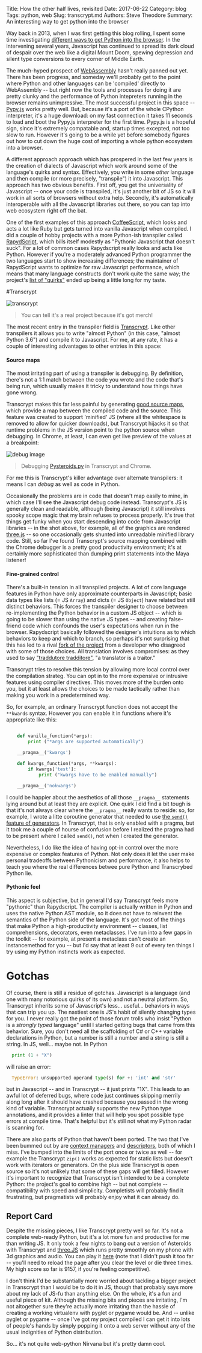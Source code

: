 Title: How the other half lives, revisited
Date: 2017-06-22
Category: blog
Tags: python, web
Slug: transcrypt.md
Authors: Steve Theodore
Summary: An interesting way to get python into the browser

Way back in 2013, when I was first getting this blog rolling, I spent some time investigating [different ways to get Python into the browser](blog/2013/Python_in_browsers). In the intervening several years, Javascript has continued to spread its dark cloud of despair over the web like a digital Mount Doom, spewing depression and silent type conversions to every corner of Middle Earth. 

The much-hyped prospect of [WebAssembly](http://webassembly.org/) hasn't really panned out yet. There has been progress, and someday we'll probably get to the point where Python and other languages can be 'compiled' directly to WebAssembly -- but right now the tools and processes for doing it are pretty clunky and the performance of Python intepreters running in the browser remains unimpressive. The most successful project in this space -- [Pypy.js](http://pypyjs.org/) works pretty well. But, because it's a port of the whole CPython interpreter, it's a huge download: on my fast connection it takes 11 seconds to load and boot the Pypy.js interpreter for the first time. Pypy.js is a hopeful sign, since it's extremely compatable and, startup times excepted, not too slow to run. However it's going to be a while yet before somebody figures out how to cut down the huge cost of importing a whole python ecosystem into a browser. 


A different approach approach which has prospered in the last few years is the creation of dialects of Javascript which work around some of the language's quirks and syntax. Effectively, you write in some _other_ language and then compile (or more precisely, "transpile") it into Javascript. This approach has two obvious benefits. First off, you get the universality of Javascript -- once your code is transpiled, it's just another bit of JS so it will work in all sorts of browsers without extra help. Secondly, it's automatically interoperable with all the Javascript libraries out there, so you can tap into web ecosystem right off the bat. 

One of the first examples of this approach [CoffeeScript](http://coffeescript.org/), which looks and acts a lot like Ruby but gets turned into vanilla Javascript when compiled. I did a couple of hobby projects with a more Python-ish transpiler called [RapydScript](http://www.rapydscript.com/), which bills itself modestly as "Pythonic Javascript that doesn't suck". For a lot of common cases Rapydscript really looks and acts like Python. However if you're a moderately advanced Python programmer the two languages start to show increasing differences; the maintainer of RapydScript wants to optimize for raw Javascript performance, which means that many language constructs don't work quite the same way; the project's [list of "quirks"](https://github.com/atsepkov/RapydScript#quirks) ended up being a little long for my taste. 

#Transcrypt

![transcrypt](http://transcrypt.org/illustrations/merchandise.png)
>You can tell it's a real project because it's got merch!

The most recent entry in the transpiler field is [Transcrypt](http://www.transcrypt.org/). Like other transpilers it allows you to write "almost Python" (in this case, "almost Python 3.6") and compile it to Javascript. For me, at any rate, it has a couple of interesting advantages to other entries in this space:

#### Source maps
The most irritating part of using a transpiler is debugging. By definition, there's not a 1:1 match between the code you wrote and the code that's being run, which usually makes it tricky to understand how things have gone wrong.

Transcrypt makes this far less painful by generating [good source maps](https://developers.google.com/web/tools/chrome-devtools/javascript/source-maps), which provide a map between the compiled code and the source. This feature was created to support 'minified' JS (where all the whitespace is removed to allow for quicker downloads), but Transcrypt hijacks it so that runtime problems in the JS version point to the python source when debugging. In Chrome, at least, I can even get live preview of the values at a breakpoint:

![debug image](/images/transcrypt_debug.png)
>Debugging [Pysteroids.py](https://github.com/theodox/pysteroids) in Transcrypt and Chrome.

For me this is Transcrypt's killer advantage over alternate transpilers: it means I can _debug_ as well as code in Python. 

Occasionally the problems are in code that doesn't map easily to mine, in which case I'll see the Javascript debug code instead. Transcrypt's JS is generally clean and readable, although (being Javascript) it still involves spooky scope magic that my brain refuses to process properly. It's true that things get funky when you start descending into code from Javascript libraries -- in the shot above, for example, all of the graphics are rendered [three.js](http://threejs.org) -- so one occasionally gets shunted into unreadable minified library code. Still, so far I've found Transcrypt's source mapping combined with the Chrome debugger is a pretty good productivity environment; it's at certainly more sophisticated than dumping print statements into the Maya listener!

#### Fine-grained control
There's a built-in tension in all transpiled projects. A lot of core language features in Python have only approximate counterparts in Javascript; basic data types like lists (= JS `Array`) and dicts (= JS `Object`) have related but still distinct behaviors. This forces the transpiler designer to choose between re-implementing the Python behavior in a custom JS object -- which is going to be slower than using the native JS types -- and creating false-friend code which confounds the user's expectations when run in the browser. Rapydscript basically followed the designer's intuitions as to which behaviors to keep and which to branch, so perhaps it's not surprising that this has led to a rival [fork of the project](https://github.com/kovidgoyal/rapydscript-ng) from a developer who disagreed with some of those choices. All translation involves compromises: as they used to say ["traddutore tradditore"](https://www.altalang.com/beyond-words/2008/10/09/traduttore-traditore/), "a translator is a traitor."

Transcrypt tries to resolve this tension by allowing more local control over the compilation strateg. You can opt in to the more expensive or intrusive features using compiler directives. This moves more of the burden onto you, but it at least allows the choices to be made tactically rather than making you work in a predetermined way.

So, for example, an ordinary Transcrypt function does not accept the `**kwards` syntax. However you can enable it in functions where it's appropriate like this:

```python

	def vanilla_function(*args):
		print ("*args are supported automatically")

	__pragma__('kwargs')

	def kwargs_function(*args, **kwargs):
		if kwargs['test']:
			print ("kwargs have to be enabled manually")

	__pragma__('nokwargs')

```

I could be happier about the aesthetics of all those `__pragma__` statements lying around but at least they are explicit. One quirk I did find a bit tough is that it's not always clear where the `__pragma__` really wants to reside: so, for example, I wrote a litte coroutine generator that needed to use [the `send()` feature of generators](https://stackoverflow.com/questions/19302530/python-generator-send-function-purpose). In Transcrypt, that is only enabled with a pragma, but it took me a couple of hourse of confusion before I realized the pragma had to be present where I called `send()`, not when I created the generator.

Nevertheless, I do like the idea of having opt-in control over the more expensive or complex features of Python. Not only does it let the user make personal tradeoffs between Pythonicism and performance, it also helps to teach you where the real differences betwee pure Python and Transcrybed Python lie.

#### Pythonic feel

This aspect is subjective, but in general I'd say Transcrypt feels more "pythonic" than Rapydscript. The compiler is actually written in Python and uses the native Python AST module, so it does not have to reinvent the semantics of the Python side of the language. It's got most of the things that make Python a high-productivity environment -- classes, list comprehensions, decorators, even metaclasses. I've run into a few gaps in the toolkit -- for example, at present a metaclass can't create an instancemethod for you -- but I'd say that at least 9 out of every ten things I try using my Python instincts work as expected.


# Gotchas

Of course, there is still a residue of gotchas. Javascript is a language (and one with many notorious quirks of its own) and not a neutral platform. So, Transcrypt inherits some of Javascript's less... useful... behaviors in ways that can trip you up. The nastiest one is JS's habit of silently changing types for you. I never really got the point of those forum trolls who insist "Python is a _strongly typed_ language" until I started getting bugs that came from this behavior. Sure, you don't need all the scaffolding of C# or C++ variable declarations in Python, but a number is still a number and a string is still a string. In JS, well... maybe not. In Python

```python
  print (1 + "X")
```

will raise an error:

```python
  TypeError: unsupported operand type(s) for +: 'int' and 'str'
```

but in Javascript -- and in Transcrypt -- it just prints "1X". This leads to an awful lot of deferred bugs, where code just continues skipping merrily along long after it should have crashed because you passed in the wrong kind of variable. Transcrypt actually supports the new Python type annotations, and it provides a linter that will help you spot possible type errors at compile time. That's helpful but it's still not what my Python radar is scanning for. 

There are also parts of Python that haven't been ported. The two that I've been bummed out by are [context managers](http://book.pythontips.com/en/latest/context_managers.html) and [descriptors](https://www.smallsurething.com/python-descriptors-made-simple/), both of which I miss. I've bumped into the limits of the port once or twice as well -- for example the Transcrypt `zip()` works as expected for static lists but doesn't work with iterators or generators. On the plus side Transcrypt is open source so it's not unlikely that some of these gaps will get filled. However it's important to recognize that Transcrypt isn't intended to be a complete Python: the project's goal to combine high -- but not complete -- compatibility with speed and simplicity. Completists will probably find it frustrating, but pragmatists will probably enjoy what it can already do. 

## Report Card

Despite the missing pieces, I like Transcrypt pretty well so far. It's not a complete web-ready Python, but it's a lot more fun and productive for me than writing JS. It only took a few nights to bang out a version of Asteroids with Transcrypt and [three.JS](https://threejs.org/) which runs pretty smoothly on my phone with 3d graphics and audio.  You can play it [here](/extra/pysteroids.html) (note that I didn't push it too far -- you'll need to reload the page after you clear the level or die three times.  My high score so far is 9157, if you're feeling competitive).

I don't think I'd be substantially more worried about tackling a bigger project in Transcrypt than I would be to do it in JS, though that probably says more about my lack of JS-fu than anything else. On the whole, it's a fun and useful piece of kit. Although the missing bits and pieces are irritating, I'm not altogether sure they're actually more irritating than the hassle of creating a working virtualenv with pyglet or pygame would be. And -- unlike pyglet or pygame -- once I've got my project compiled I can get it into lots of people's hands by simply popping it onto a web server without any of the usual indignities of Python distribution. 

So... it's not quite web-python Nirvana but it's pretty damn cool. 

